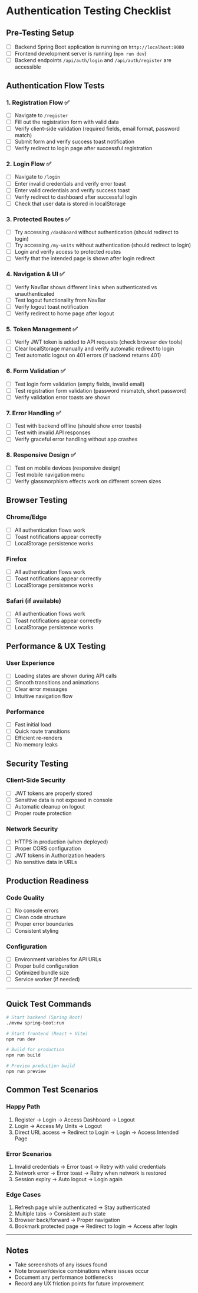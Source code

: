 # Authentication Testing Checklist

## Pre-Testing Setup
- [ ] Backend Spring Boot application is running on `http://localhost:8080`
- [ ] Frontend development server is running (`npm run dev`)
- [ ] Backend endpoints `/api/auth/login` and `/api/auth/register` are accessible

## Authentication Flow Tests

### 1. Registration Flow ✅
- [ ] Navigate to `/register`
- [ ] Fill out the registration form with valid data
- [ ] Verify client-side validation (required fields, email format, password match)
- [ ] Submit form and verify success toast notification
- [ ] Verify redirect to login page after successful registration

### 2. Login Flow ✅
- [ ] Navigate to `/login`
- [ ] Enter invalid credentials and verify error toast
- [ ] Enter valid credentials and verify success toast
- [ ] Verify redirect to dashboard after successful login
- [ ] Check that user data is stored in localStorage

### 3. Protected Routes ✅
- [ ] Try accessing `/dashboard` without authentication (should redirect to login)
- [ ] Try accessing `/my-units` without authentication (should redirect to login)
- [ ] Login and verify access to protected routes
- [ ] Verify that the intended page is shown after login redirect

### 4. Navigation & UI ✅
- [ ] Verify NavBar shows different links when authenticated vs unauthenticated
- [ ] Test logout functionality from NavBar
- [ ] Verify logout toast notification
- [ ] Verify redirect to home page after logout

### 5. Token Management ✅
- [ ] Verify JWT token is added to API requests (check browser dev tools)
- [ ] Clear localStorage manually and verify automatic redirect to login
- [ ] Test automatic logout on 401 errors (if backend returns 401)

### 6. Form Validation ✅
- [ ] Test login form validation (empty fields, invalid email)
- [ ] Test registration form validation (password mismatch, short password)
- [ ] Verify validation error toasts are shown

### 7. Error Handling ✅
- [ ] Test with backend offline (should show error toasts)
- [ ] Test with invalid API responses
- [ ] Verify graceful error handling without app crashes

### 8. Responsive Design ✅
- [ ] Test on mobile devices (responsive design)
- [ ] Test mobile navigation menu
- [ ] Verify glassmorphism effects work on different screen sizes

## Browser Testing

### Chrome/Edge
- [ ] All authentication flows work
- [ ] Toast notifications appear correctly
- [ ] LocalStorage persistence works

### Firefox
- [ ] All authentication flows work
- [ ] Toast notifications appear correctly
- [ ] LocalStorage persistence works

### Safari (if available)
- [ ] All authentication flows work
- [ ] Toast notifications appear correctly
- [ ] LocalStorage persistence works

## Performance & UX Testing

### User Experience
- [ ] Loading states are shown during API calls
- [ ] Smooth transitions and animations
- [ ] Clear error messages
- [ ] Intuitive navigation flow

### Performance
- [ ] Fast initial load
- [ ] Quick route transitions
- [ ] Efficient re-renders
- [ ] No memory leaks

## Security Testing

### Client-Side Security
- [ ] JWT tokens are properly stored
- [ ] Sensitive data is not exposed in console
- [ ] Automatic cleanup on logout
- [ ] Proper route protection

### Network Security
- [ ] HTTPS in production (when deployed)
- [ ] Proper CORS configuration
- [ ] JWT tokens in Authorization headers
- [ ] No sensitive data in URLs

## Production Readiness

### Code Quality
- [ ] No console errors
- [ ] Clean code structure
- [ ] Proper error boundaries
- [ ] Consistent styling

### Configuration
- [ ] Environment variables for API URLs
- [ ] Proper build configuration
- [ ] Optimized bundle size
- [ ] Service worker (if needed)

---

## Quick Test Commands

```bash
# Start backend (Spring Boot)
./mvnw spring-boot:run

# Start frontend (React + Vite)
npm run dev

# Build for production
npm run build

# Preview production build
npm run preview
```

## Common Test Scenarios

### Happy Path
1. Register → Login → Access Dashboard → Logout
2. Login → Access My Units → Logout
3. Direct URL access → Redirect to Login → Login → Access Intended Page

### Error Scenarios
1. Invalid credentials → Error toast → Retry with valid credentials
2. Network error → Error toast → Retry when network is restored
3. Session expiry → Auto logout → Login again

### Edge Cases
1. Refresh page while authenticated → Stay authenticated
2. Multiple tabs → Consistent auth state
3. Browser back/forward → Proper navigation
4. Bookmark protected page → Redirect to login → Access after login

---

## Notes
- Take screenshots of any issues found
- Note browser/device combinations where issues occur
- Document any performance bottlenecks
- Record any UX friction points for future improvement
